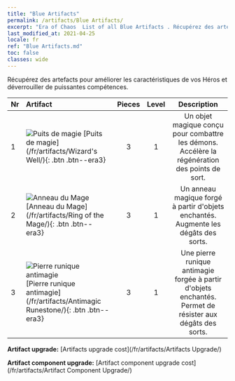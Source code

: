 ```yaml
---
title: "Blue Artifacts"
permalink: /artifacts/Blue Artifacts/
excerpt: "Era of Chaos  List of all Blue Artifacts . Récupérez des artefacts pour améliorer les caractéristiques de vos Héros et déverrouiller de puissantes compétences."
last_modified_at: 2021-04-25
locale: fr
ref: "Blue Artifacts.md"
toc: false
classes: wide
---
```


  Récupérez des artefacts pour améliorer les caractéristiques de vos Héros et déverrouiller de puissantes compétences.

  |  Nr  |    Artifact    | Pieces |  Level | Description   |
  |:-----|:---------------|:------:|:------:|:--------------:|
  | 1   | ![Puits de magie](/images/t/icon_artifact_21.png) [Puits de magie](/fr/artifacts/Wizard's Well/){: .btn .btn--era3} | 3 | 1 | Un objet magique conçu pour combattre les démons. Accélère la régénération des points de sort. |
  | 2   | ![Anneau du Mage](/images/t/icon_artifact_22.png) [Anneau du Mage](/fr/artifacts/Ring of the Mage/){: .btn .btn--era3} | 3 | 1 | Un anneau magique forgé à partir d'objets enchantés. Augmente les dégâts des sorts. |
  | 3   | ![Pierre runique antimagie](/images/t/icon_artifact_23.png) [Pierre runique antimagie](/fr/artifacts/Antimagic Runestone/){: .btn .btn--era3} | 3 | 1 | Une pierre runique antimagie forgée à partir d'objets enchantés. Permet de résister aux dégâts des sorts. |


  **Artifact upgrade:** [Artifacts upgrade cost](/fr/artifacts/Artifacts Upgrade/)

 **Artifact component upgrade:** [Artifact component upgrade cost](/fr/artifacts/Artifact Component Upgrade/)


